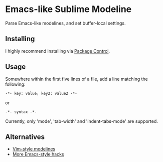 # Emacs-like Sublime Modeline

Parse Emacs-like modelines, and set buffer-local settings.


## Installing

I highly recommend installing via [Package Control](http://wbond.net/sublime_packages/package_control).


## Usage

Somewhere within the first five lines of a file, add a line matching the following:

	-*- key: value; key2: value2 -*-

or

	-*- syntax -*-

Currently, only 'mode', 'tab-width' and 'indent-tabs-mode' are supported.


## Alternatives

* [Vim-style modelines](https://github.com/SublimeText/Modelines)
* [More Emacs-style hacks](http://software.clapper.org/ST2EmacsMiscellanea/)
